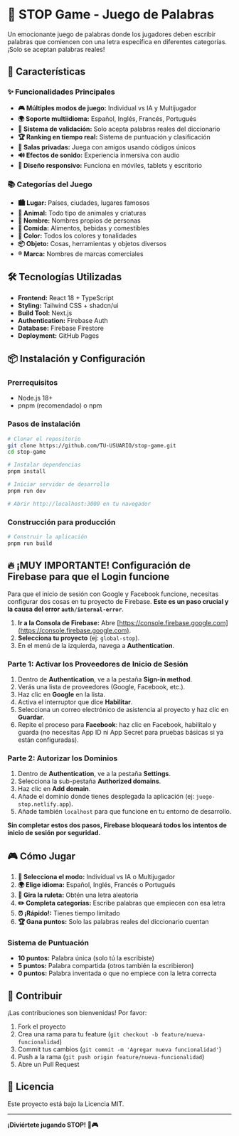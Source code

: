 
# 🎯 STOP Game - Juego de Palabras

Un emocionante juego de palabras donde los jugadores deben escribir palabras que comiencen con una letra específica en diferentes categorías. ¡Solo se aceptan palabras reales!

## 🚀 Características

### ✨ Funcionalidades Principales
- **🎮 Múltiples modos de juego:** Individual vs IA y Multijugador
- **🌍 Soporte multiidioma:** Español, Inglés, Francés, Portugués  
- **🎯 Sistema de validación:** Solo acepta palabras reales del diccionario
- **🏆 Ranking en tiempo real:** Sistema de puntuación y clasificación
- **👥 Salas privadas:** Juega con amigos usando códigos únicos
- **🔊 Efectos de sonido:** Experiencia inmersiva con audio
- **📱 Diseño responsivo:** Funciona en móviles, tablets y escritorio

### 📚 Categorías del Juego
- **🏙️ Lugar:** Países, ciudades, lugares famosos
- **🦁 Animal:** Todo tipo de animales y criaturas
- **👤 Nombre:** Nombres propios de personas
- **🍎 Comida:** Alimentos, bebidas y comestibles
- **🎨 Color:** Todos los colores y tonalidades
- **📦 Objeto:** Cosas, herramientas y objetos diversos
- **®️ Marca:** Nombres de marcas comerciales

## 🛠️ Tecnologías Utilizadas

- **Frontend:** React 18 + TypeScript
- **Styling:** Tailwind CSS + shadcn/ui
- **Build Tool:** Next.js
- **Authentication:** Firebase Auth
- **Database:** Firebase Firestore
- **Deployment:** GitHub Pages

## 📦 Instalación y Configuración

### Prerrequisitos
- Node.js 18+ 
- pnpm (recomendado) o npm

### Pasos de instalación

```bash
# Clonar el repositorio
git clone https://github.com/TU-USUARIO/stop-game.git
cd stop-game

# Instalar dependencias
pnpm install

# Iniciar servidor de desarrollo
pnpm run dev

# Abrir http://localhost:3000 en tu navegador
```

### Construcción para producción

```bash
# Construir la aplicación
pnpm run build
```

## 🔥 ¡MUY IMPORTANTE! Configuración de Firebase para que el Login funcione

Para que el inicio de sesión con Google y Facebook funcione, necesitas configurar dos cosas en tu proyecto de Firebase. **Este es un paso crucial y la causa del error `auth/internal-error`**.

1.  **Ir a la Consola de Firebase:** Abre [https://console.firebase.google.com](https://console.firebase.google.com).
2.  **Selecciona tu proyecto** (ej: `global-stop`).
3.  En el menú de la izquierda, navega a **Authentication**.

### Parte 1: Activar los Proveedores de Inicio de Sesión

1.  Dentro de **Authentication**, ve a la pestaña **Sign-in method**.
2.  Verás una lista de proveedores (Google, Facebook, etc.).
3.  Haz clic en **Google** en la lista.
4.  Activa el interruptor que dice **Habilitar**.
5.  Selecciona un correo electrónico de asistencia al proyecto y haz clic en **Guardar**.
6.  Repite el proceso para **Facebook**: haz clic en Facebook, habilítalo y guarda (no necesitas App ID ni App Secret para pruebas básicas si ya están configuradas).

### Parte 2: Autorizar los Dominios

1.  Dentro de **Authentication**, ve a la pestaña **Settings**.
2.  Selecciona la sub-pestaña **Authorized domains**.
3.  Haz clic en **Add domain**.
4.  Añade el dominio donde tienes desplegada la aplicación (ej: `juego-stop.netlify.app`).
5.  Añade también `localhost` para que funcione en tu entorno de desarrollo.

**Sin completar estos dos pasos, Firebase bloqueará todos los intentos de inicio de sesión por seguridad.**

## 🎮 Cómo Jugar

1. **🎯 Selecciona el modo:** Individual vs IA o Multijugador
2. **🌍 Elige idioma:** Español, Inglés, Francés o Portugués
3. **🎲 Gira la ruleta:** Obtén una letra aleatoria
4. **✏️ Completa categorías:** Escribe palabras que empiecen con esa letra
5. **⏰ ¡Rápido!:** Tienes tiempo limitado
6. **🏆 Gana puntos:** Solo las palabras reales del diccionario cuentan

### Sistema de Puntuación
- **10 puntos:** Palabra única (solo tú la escribiste)
- **5 puntos:** Palabra compartida (otros también la escribieron)
- **0 puntos:** Palabra inventada o que no empiece con la letra correcta

## 🤝 Contribuir

¡Las contribuciones son bienvenidas! Por favor:

1. Fork el proyecto
2. Crea una rama para tu feature (`git checkout -b feature/nueva-funcionalidad`)
3. Commit tus cambios (`git commit -m 'Agregar nueva funcionalidad'`)
4. Push a la rama (`git push origin feature/nueva-funcionalidad`)
5. Abre un Pull Request

## 📄 Licencia

Este proyecto está bajo la Licencia MIT.

---

**¡Diviértete jugando STOP! 🎯🎮**
